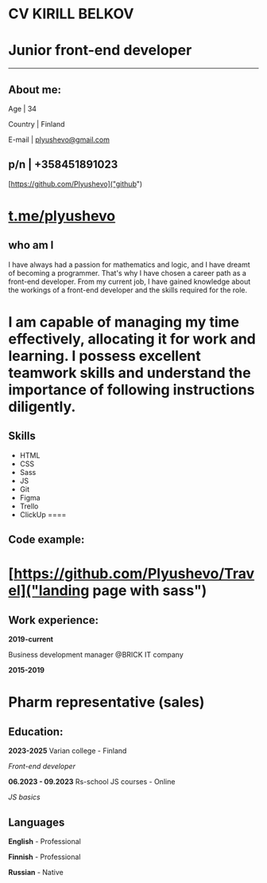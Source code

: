 # CV KIRILL BELKOV
# Junior front-end developer
*********
## About me:
Age        | 34

Country    | Finland

E-mail     | plyushevo@gmail.com

p/n        | +358451891023
-----
[https://github.com/Plyushevo]("github")

[t.me/plyushevo]("Telegram")
====

## who am I

I have always had a passion for mathematics and logic, and I have dreamt of becoming a programmer. That's why I have chosen a career path as a front-end developer. From my current job, I have gained knowledge about the workings of a front-end developer and the skills required for the role.

I am capable of managing my time effectively, allocating it for work and learning. I possess excellent teamwork skills and understand the importance of following instructions diligently.
====

## Skills

* HTML
* CSS
* Sass
* JS
* Git
* Figma
* Trello
* ClickUp
====

## Code example:
[https://github.com/Plyushevo/Travel]("landing page with sass")
====
## Work experience:

**2019-current**

Business development manager @BRICK IT company


**2015-2019**

Pharm representative (sales)
====

## Education:
**2023-2025** Varian college - Finland

*Front-end developer*

**06.2023 - 09.2023** Rs-school JS courses - Online

*JS basics*

## Languages

**English** - Professional

**Finnish** - Professional

**Russian** - Native